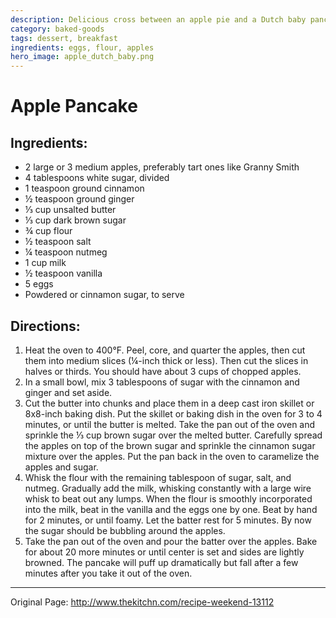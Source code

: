 ```yaml
---
description: Delicious cross between an apple pie and a Dutch baby pancake. 
category: baked-goods
tags: dessert, breakfast
ingredients: eggs, flour, apples
hero_image: apple_dutch_baby.png
---
```


# Apple Pancake

## Ingredients:

  * 2 large or 3 medium apples, preferably tart ones like Granny Smith
  * 4 tablespoons white sugar, divided
  * 1 teaspoon ground cinnamon
  * ½ teaspoon ground ginger
  * ⅓ cup unsalted butter
  * ⅓ cup dark brown sugar
  * ¾ cup flour
  * ½ teaspoon salt
  * ¼ teaspoon nutmeg
  * 1 cup milk
  * ½ teaspoon vanilla
  * 5 eggs
  * Powdered or cinnamon sugar, to serve

## Directions:

1. Heat the oven to 400°F. Peel, core, and quarter the apples, then cut them into medium slices (¼-inch thick or less). Then cut the slices in halves or thirds. You should have about 3 cups of chopped apples.
2. In a small bowl, mix 3 tablespoons of sugar with the cinnamon and ginger and set aside.
3. Cut the butter into chunks and place them in a deep cast iron skillet or 8x8-inch baking dish. Put the skillet or baking dish in the oven for 3 to 4 minutes, or until the butter is melted. Take the pan out of the oven and sprinkle the ⅓ cup brown sugar over the melted butter. Carefully spread the apples on top of the brown sugar and sprinkle the cinnamon sugar mixture over the apples. Put the pan back in the oven to caramelize the apples and sugar.
4. Whisk the flour with the remaining tablespoon of sugar, salt, and nutmeg. Gradually add the milk, whisking constantly with a large wire whisk to beat out any lumps. When the flour is smoothly incorporated into the milk, beat in the vanilla and the eggs one by one. Beat by hand for 2 minutes, or until foamy. Let the batter rest for 5 minutes. By now the sugar should be bubbling around the apples.
5. Take the pan out of the oven and pour the batter over the apples. Bake for about 20 more minutes or until center is set and sides are lightly browned. The pancake will puff up dramatically but fall after a few minutes after you take it out of the oven.

* * *

Original Page: <http://www.thekitchn.com/recipe-weekend-13112>
